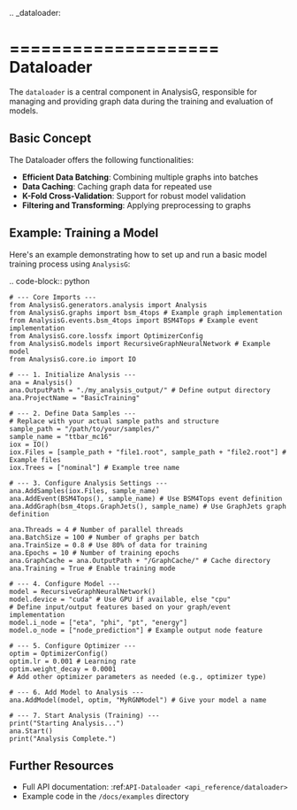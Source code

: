 .. _dataloader:

====================
Dataloader
====================

The `dataloader` is a central component in AnalysisG, responsible for managing and providing graph data during the training and evaluation of models.

Basic Concept
-----------

The Dataloader offers the following functionalities:

* **Efficient Data Batching**: Combining multiple graphs into batches
* **Data Caching**: Caching graph data for repeated use
* **K-Fold Cross-Validation**: Support for robust model validation
* **Filtering and Transforming**: Applying preprocessing to graphs


Example: Training a Model
-------------------------

Here's an example demonstrating how to set up and run a basic model training process using `AnalysisG`:

.. code-block:: python

    # --- Core Imports ---
    from AnalysisG.generators.analysis import Analysis
    from AnalysisG.graphs import bsm_4tops # Example graph implementation
    from AnalysisG.events.bsm_4tops import BSM4Tops # Example event implementation
    from AnalysisG.core.lossfx import OptimizerConfig
    from AnalysisG.models import RecursiveGraphNeuralNetwork # Example model
    from AnalysisG.core.io import IO

    # --- 1. Initialize Analysis ---
    ana = Analysis()
    ana.OutputPath = "./my_analysis_output/" # Define output directory
    ana.ProjectName = "BasicTraining"

    # --- 2. Define Data Samples ---
    # Replace with your actual sample paths and structure
    sample_path = "/path/to/your/samples/"
    sample_name = "ttbar_mc16"
    iox = IO()
    iox.Files = [sample_path + "file1.root", sample_path + "file2.root"] # Example files
    iox.Trees = ["nominal"] # Example tree name

    # --- 3. Configure Analysis Settings ---
    ana.AddSamples(iox.Files, sample_name)
    ana.AddEvent(BSM4Tops(), sample_name) # Use BSM4Tops event definition
    ana.AddGraph(bsm_4tops.GraphJets(), sample_name) # Use GraphJets graph definition

    ana.Threads = 4 # Number of parallel threads
    ana.BatchSize = 100 # Number of graphs per batch
    ana.TrainSize = 0.8 # Use 80% of data for training
    ana.Epochs = 10 # Number of training epochs
    ana.GraphCache = ana.OutputPath + "/GraphCache/" # Cache directory
    ana.Training = True # Enable training mode

    # --- 4. Configure Model ---
    model = RecursiveGraphNeuralNetwork()
    model.device = "cuda" # Use GPU if available, else "cpu"
    # Define input/output features based on your graph/event implementation
    model.i_node = ["eta", "phi", "pt", "energy"]
    model.o_node = ["node_prediction"] # Example output node feature

    # --- 5. Configure Optimizer ---
    optim = OptimizerConfig()
    optim.lr = 0.001 # Learning rate
    optim.weight_decay = 0.0001
    # Add other optimizer parameters as needed (e.g., optimizer type)

    # --- 6. Add Model to Analysis ---
    ana.AddModel(model, optim, "MyRGNModel") # Give your model a name

    # --- 7. Start Analysis (Training) ---
    print("Starting Analysis...")
    ana.Start()
    print("Analysis Complete.")


Further Resources
-----------------

* Full API documentation: :ref:`API-Dataloader <api_reference/dataloader>`
* Example code in the `/docs/examples` directory
